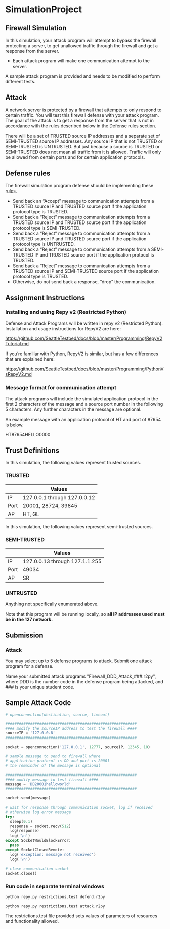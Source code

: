 # SimulationProject

## Firewall Simulation
In this simulation, your attack program will attempt to bypass the firewall protecting a server, to get unallowed traffic through the firewall and get a response from the server.  

* Each attack program will make one communication attempt to the server. 

A sample attack program is provided and needs to be modified to perform different tests.

## Attack
A network server is protected by a firewall that attempts to only respond to certain traffic. You will test this firewall defense with your attack program. The goal of the attack is to get a response from the server that is not in accordance with the rules described below in the Defense rules section. 

There will be a set of TRUSTED source IP addresses and a separate set of SEMI-TRUSTED source IP addresses. Any source IP that is not TRUSTED or SEMI-TRUSTED is UNTRUSTED.  But just because a source is TRUSTED or SEMI-TRUSTED does not mean all traffic from it is allowed. Traffic will only be allowed from certain ports and for certain application protocols. 

## Defense rules
The firewall simulation program defense should be implementing these rules.
* Send back an “Accept” message to communication attempts from a TRUSTED source IP and TRUSTED source port if the application protocol type is TRUSTED.  
* Send back a “Reject” message to communication attempts from a TRUSTED source IP and TRUSTED source port if the application protocol type is SEMI-TRUSTED.
* Send back a “Reject” message to communication attempts from a TRUSTED source IP and TRUSTED source port if the application protocol type is UNTRUSTED.
* Send back a “Reject” message to communication attempts from a SEMI-TRUSTED IP and TRUSTED source port if the application protocol is TRUSTED.
* Send back a “Reject” message to communication attempts from a TRUSTED source IP and SEMI-TRUSTED source port if the application protocol type is TRUSTED.
* Otherwise, do not send back a response, “drop” the communication.

## Assignment Instructions

### Installing and using Repy v2 (Restricted Python)
Defense and Attack Programs will be written in repy v2 (Restricted Python). Installation and usage instructions for RepyV2 are here:  

https://github.com/SeattleTestbed/docs/blob/master/Programming/RepyV2Tutorial.md

If you’re familiar with Python, RepyV2 is similar, but has a few differences that are explained here:

https://github.com/SeattleTestbed/docs/blob/master/Programming/PythonVsRepyV2.md

### Message format for communication attempt
The attack programs will include the simulated application protocol in the first 2 characters of the message and a source port number in the following 5 characters. Any further characters in the message are optional. 

An example message with an application protocol of HT and port of 87654 is below. 

HT87654HELLO0000

## Trust Definitions
In this simulation, the following values represent trusted sources.

### TRUSTED

|     | Values |  
| --- | --- |  
| IP	|  127.0.0.1 through 127.0.0.12  |  
| Port |	20001, 28724, 39845  |  
| AP	|  HT, GL  |  

In this simulation, the following values represent semi-trusted sources.

### SEMI-TRUSTED

|    | Values |  
| --- | --- | 
| IP | 127.0.0.13 through 127.1.1.255 |
| Port | 49034 |
| AP | SR |

### UNTRUSTED
Anything not specifically enumerated above.  

Note that this program will be running locally, so **all IP addresses used must be in the 127 network.**

## Submission

### Attack

You may select up to 5 defense programs to attack. Submit one attack program for a defense.

Name your submitted attack programs "Firewall_DDD_Attack_###.r2py", where DDD is the number code in the defense program being attacked, and ### is your unique student code.


## Sample Attack Code

``` python
# openconnection(destination, source, timeout)

##########################################################
#### modify the sourceIP address to test the firewall ####
sourceIP = '127.0.0.8'
##########################################################

socket = openconnection('127.0.0.1', 12777, sourceIP, 12345, 10)

# sample message to send to firewall where
# application protocol is DD and port is 20001
# the remainder of the message is optional

##########################################################
#### modify message to test firewall ####
message = 'DD20001helloworld'
##########################################################

socket.send(message)

# wait for response through communication socket, log if received
# otherwise log error message
try:
  sleep(0.1)
  response = socket.recv(512)
  log(response)
  log('\n')
except SocketWouldBlockError:
  pass
except SocketClosedRemote:
  log('exception: message not received')
  log('\n')
  
# close communication socket
socket.close()
```

### Run code in separate terminal windows

``` python
python repy.py restrictions.test defend.r2py

python repy.py restrictions.test attack.r2py
```
The restrictions.test file provided sets values of parameters of resources and functionality allowed. 
